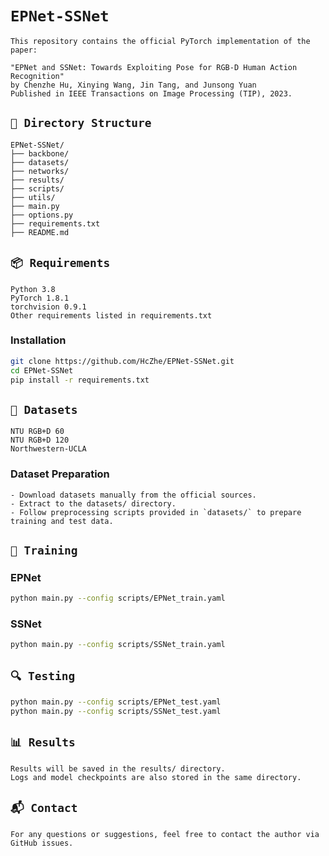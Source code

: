 # `EPNet-SSNet`

```
This repository contains the official PyTorch implementation of the paper:

"EPNet and SSNet: Towards Exploiting Pose for RGB-D Human Action Recognition"  
by Chenzhe Hu, Xinying Wang, Jin Tang, and Junsong Yuan  
Published in IEEE Transactions on Image Processing (TIP), 2023.
```

## `📂 Directory Structure`

```
EPNet-SSNet/
├── backbone/
├── datasets/
├── networks/
├── results/
├── scripts/
├── utils/
├── main.py
├── options.py
├── requirements.txt
├── README.md
```

## `📦 Requirements`

```
Python 3.8  
PyTorch 1.8.1  
torchvision 0.9.1  
Other requirements listed in requirements.txt
```

### Installation

```bash
git clone https://github.com/HcZhe/EPNet-SSNet.git
cd EPNet-SSNet
pip install -r requirements.txt
```

## `📁 Datasets`

```
NTU RGB+D 60  
NTU RGB+D 120  
Northwestern-UCLA  
```

### Dataset Preparation

```
- Download datasets manually from the official sources.
- Extract to the datasets/ directory.
- Follow preprocessing scripts provided in `datasets/` to prepare training and test data.
```

## `🚀 Training`

### EPNet

```bash
python main.py --config scripts/EPNet_train.yaml
```

### SSNet

```bash
python main.py --config scripts/SSNet_train.yaml
```

## `🔍 Testing`

```bash
python main.py --config scripts/EPNet_test.yaml
python main.py --config scripts/SSNet_test.yaml
```

## `📊 Results`

```
Results will be saved in the results/ directory.  
Logs and model checkpoints are also stored in the same directory.
```



## `📬 Contact`

```
For any questions or suggestions, feel free to contact the author via GitHub issues.
```
